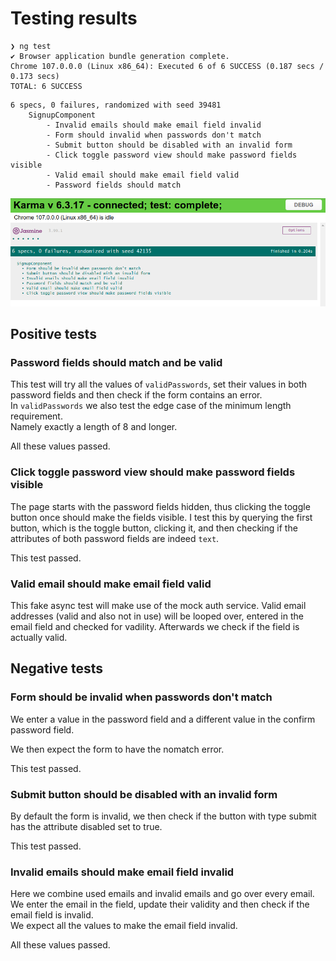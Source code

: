 # Testing results

```
❯ ng test
✔ Browser application bundle generation complete.
Chrome 107.0.0.0 (Linux x86_64): Executed 6 of 6 SUCCESS (0.187 secs / 0.173 secs)
TOTAL: 6 SUCCESS
```

```
6 specs, 0 failures, randomized with seed 39481
    SignupComponent
        - Invalid emails should make email field invalid
        - Form should invalid when passwords don't match
        - Submit button should be disabled with an invalid form
        - Click toggle password view should make password fields visible
        - Valid email should make email field valid
        - Password fields should match
```

![Testing results](screenshots/testing_results.png)

## Positive tests

### Password fields should match and be valid

This test will try all the values of `validPasswords`, set their values in both
password fields and then check if the form contains an error.  
In `validPasswords` we also test the edge case of the minimum length requirement.  
Namely exactly a length of 8 and longer.

All these values passed.

### Click toggle password view should make password fields visible

The page starts with the password fields hidden, thus clicking the toggle button
once should make the fields visible.
I test this by querying the first button, which is the toggle button, clicking it,
and then checking if the attributes of both password fields are indeed `text`.

This test passed.

### Valid email should make email field valid

This fake async test will make use of the mock auth service.
Valid email addresses (valid and also not in use) will be looped over,
entered in the email field and checked for vadility.
Afterwards we check if the field is actually valid.

## Negative tests

### Form should be invalid when passwords don't match

We enter a value in the password field and a different value in the confirm
password field.

We then expect the form to have the nomatch error.

This test passed.

### Submit button should be disabled with an invalid form

By default the form is invalid, we then check if the button with type submit
has the attribute disabled set to true.

This test passed.

### Invalid emails should make email field invalid

Here we combine used emails and invalid emails and go over every email.
We enter the email in the field, update their validity and then check if the 
email field is invalid.  
We expect all the values to make the email field invalid.

All these values passed.

